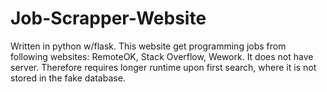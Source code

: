 # Job-Scrapper-Website
 Written in python w/flask. This website get programming jobs from following websites: RemoteOK, Stack Overflow, Wework. It does not have server.  Therefore requires longer runtime upon first search, where it is not stored in the fake database. 
